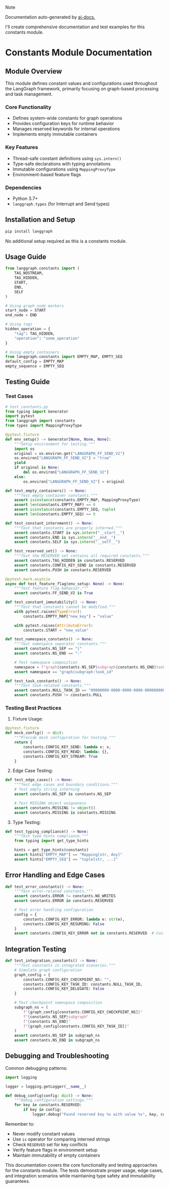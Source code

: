
> [!NOTE]
> Documentation auto-generated by [ai-docs.](https://github.com/connor-john/ai-docs)

I'll create comprehensive documentation and test examples for this constants module.

# Constants Module Documentation

## Module Overview

This module defines constant values and configurations used throughout the LangGraph framework, primarily focusing on graph-based processing and task management.

### Core Functionality
- Defines system-wide constants for graph operations
- Provides configuration keys for runtime behavior
- Manages reserved keywords for internal operations
- Implements empty immutable containers

### Key Features
- Thread-safe constant definitions using `sys.intern()`
- Type-safe declarations with typing annotations
- Immutable configurations using `MappingProxyType`
- Environment-based feature flags

### Dependencies
- Python 3.7+
- `langgraph.types` (for Interrupt and Send types)

## Installation and Setup

```bash
pip install langgraph
```

No additional setup required as this is a constants module.

## Usage Guide

```python
from langgraph.constants import (
    TAG_NOSTREAM,
    TAG_HIDDEN,
    START,
    END,
    SELF
)

# Using graph node markers
start_node = START
end_node = END

# Using tags
hidden_operation = {
    "tag": TAG_HIDDEN,
    "operation": "some_operation"
}

# Using empty containers
from langgraph.constants import EMPTY_MAP, EMPTY_SEQ
default_config = EMPTY_MAP
empty_sequence = EMPTY_SEQ
```

## Testing Guide

### Test Cases

```python
# test_constants.py
from typing import Generator
import pytest
from langgraph import constants
from types import MappingProxyType

@pytest.fixture
def env_setup() -> Generator[None, None, None]:
    """Setup environment for testing."""
    import os
    original = os.environ.get("LANGGRAPH_FF_SEND_V2")
    os.environ["LANGGRAPH_FF_SEND_V2"] = "true"
    yield
    if original is None:
        del os.environ["LANGGRAPH_FF_SEND_V2"]
    else:
        os.environ["LANGGRAPH_FF_SEND_V2"] = original

def test_empty_containers() -> None:
    """Test empty container constants."""
    assert isinstance(constants.EMPTY_MAP, MappingProxyType)
    assert len(constants.EMPTY_MAP) == 0
    assert isinstance(constants.EMPTY_SEQ, tuple)
    assert len(constants.EMPTY_SEQ) == 0

def test_constant_internment() -> None:
    """Test that constants are properly interned."""
    assert constants.START is sys.intern("__start__")
    assert constants.END is sys.intern("__end__")
    assert constants.SELF is sys.intern("__self__")

def test_reserved_set() -> None:
    """Test the RESERVED set contains all required constants."""
    assert constants.TAG_HIDDEN in constants.RESERVED
    assert constants.CONFIG_KEY_SEND in constants.RESERVED
    assert constants.PUSH in constants.RESERVED

@pytest.mark.asyncio
async def test_feature_flag(env_setup: None) -> None:
    """Test feature flag behavior."""
    assert constants.FF_SEND_V2 is True

def test_constant_immutability() -> None:
    """Test that constants cannot be modified."""
    with pytest.raises(TypeError):
        constants.EMPTY_MAP["new_key"] = "value"

    with pytest.raises(AttributeError):
        constants.START = "new_value"

def test_namespace_constants() -> None:
    """Test namespace separator constants."""
    assert constants.NS_SEP == "|"
    assert constants.NS_END == ":"

    # Test namespace composition
    namespace = f"graph{constants.NS_SEP}subgraph{constants.NS_END}task_id"
    assert namespace == "graph|subgraph:task_id"

def test_task_constants() -> None:
    """Test task-related constants."""
    assert constants.NULL_TASK_ID == "00000000-0000-0000-0000-000000000000"
    assert constants.PUSH != constants.PULL
```

### Testing Best Practices

1. Fixture Usage:
```python
@pytest.fixture
def mock_config() -> dict:
    """Provide mock configuration for testing."""
    return {
        constants.CONFIG_KEY_SEND: lambda x: x,
        constants.CONFIG_KEY_READ: lambda: {},
        constants.CONFIG_KEY_STREAM: True
    }
```

2. Edge Case Testing:
```python
def test_edge_cases() -> None:
    """Test edge cases and boundary conditions."""
    # Test empty string interning
    assert constants.NS_SEP is constants.NS_SEP

    # Test MISSING object uniqueness
    assert constants.MISSING != object()
    assert constants.MISSING is constants.MISSING
```

3. Type Testing:
```python
def test_typing_compliance() -> None:
    """Test type hints compliance."""
    from typing import get_type_hints

    hints = get_type_hints(constants)
    assert hints["EMPTY_MAP"] == "Mapping[str, Any]"
    assert hints["EMPTY_SEQ"] == "tuple[str, ...]"
```

## Error Handling and Edge Cases

```python
def test_error_constants() -> None:
    """Test error-related constants."""
    assert constants.ERROR != constants.NO_WRITES
    assert constants.ERROR in constants.RESERVED

    # Test error handling configuration
    config = {
        constants.CONFIG_KEY_ERROR: lambda e: str(e),
        constants.CONFIG_KEY_RESUMING: False
    }
    assert constants.CONFIG_KEY_ERROR not in constants.RESERVED  # Custom key
```

## Integration Testing

```python
def test_integration_constants() -> None:
    """Test constants in integrated scenarios."""
    # Simulate graph configuration
    graph_config = {
        constants.CONFIG_KEY_CHECKPOINT_NS: "",
        constants.CONFIG_KEY_TASK_ID: constants.NULL_TASK_ID,
        constants.CONFIG_KEY_DELEGATE: False
    }

    # Test checkpoint namespace composition
    subgraph_ns = (
        f"{graph_config[constants.CONFIG_KEY_CHECKPOINT_NS]}"
        f"{constants.NS_SEP}subgraph"
        f"{constants.NS_END}"
        f"{graph_config[constants.CONFIG_KEY_TASK_ID]}"
    )
    assert constants.NS_SEP in subgraph_ns
    assert constants.NS_END in subgraph_ns
```

## Debugging and Troubleshooting

Common debugging patterns:

```python
import logging

logger = logging.getLogger(__name__)

def debug_config(config: dict) -> None:
    """Debug configuration settings."""
    for key in constants.RESERVED:
        if key in config:
            logger.debug("Found reserved key %s with value %s", key, config[key])
```

Remember to:
- Never modify constant values
- Use `is` operator for comparing interned strings
- Check `RESERVED` set for key conflicts
- Verify feature flags in environment setup
- Maintain immutability of empty containers

This documentation covers the core functionality and testing approaches for the constants module. The tests demonstrate proper usage, edge cases, and integration scenarios while maintaining type safety and immutability guarantees.
